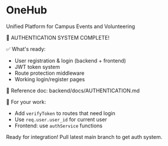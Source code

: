 # OneHub
Unified Platform for Campus Events and Volunteering

🎉 AUTHENTICATION SYSTEM COMPLETE!

✅ What's ready:
- User registration & login (backend + frontend)
- JWT token system
- Route protection middleware
- Working login/register pages

📁 Reference doc: backend/docs/AUTHENTICATION.md

🔧 For your work:
- Add `verifyToken` to routes that need login
- Use `req.user.user_id` for current user
- Frontend: use `authService` functions

Ready for integration! Pull latest main branch to get auth system.
